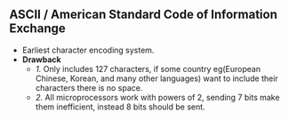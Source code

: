 ## ASCII / American Standard Code of Information Exchange
- Earliest character encoding system.
- **Drawback**
  - _1._ Only includes 127 characters, if some country eg(European Chinese, Korean, and many other languages) want to include their characters there is no space.
  - _2._ All microprocessors work with powers of 2, sending 7 bits make them inefficient, instead 8 bits should be sent.
